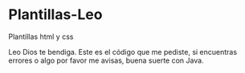 # Plantillas-Leo
Plantillas html y css

Leo Dios te bendiga.
Este es el código que me pediste, si encuentras errores o algo por favor me avisas, buena suerte con Java.
